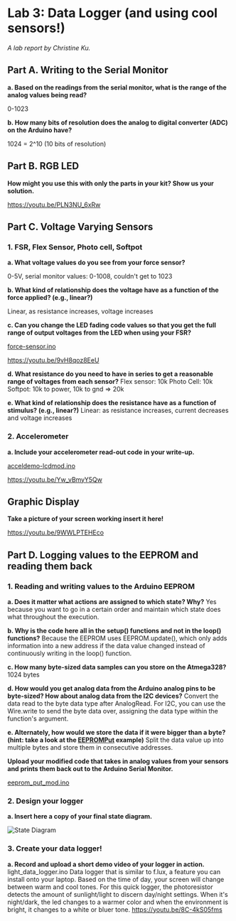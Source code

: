 # Lab 3: Data Logger (and using cool sensors!)

*A lab report by Christine Ku.*

## Part A.  Writing to the Serial Monitor
 
**a. Based on the readings from the serial monitor, what is the range of the analog values being read?**

0-1023
 
**b. How many bits of resolution does the analog to digital converter (ADC) on the Arduino have?**

1024 = 2^10 
(10 bits of resolution)

## Part B. RGB LED

**How might you use this with only the parts in your kit? Show us your solution.**

https://youtu.be/PLN3NU_6xRw

## Part C. Voltage Varying Sensors 
 
### 1. FSR, Flex Sensor, Photo cell, Softpot

**a. What voltage values do you see from your force sensor?**

0-5V, serial monitor values: 0-1008, couldn't get to 1023

**b. What kind of relationship does the voltage have as a function of the force applied? (e.g., linear?)**

Linear, as resistance increases, voltage increases

**c. Can you change the LED fading code values so that you get the full range of output voltages from the LED when using your FSR?**

[force-sensor.ino](force-sensor.ino)

https://youtu.be/9vH8qoz8EeU

**d. What resistance do you need to have in series to get a reasonable range of voltages from each sensor?**
Flex sensor: 10k
Photo Cell: 10k
Softpot: 10k to power, 10k to gnd => 20k

**e. What kind of relationship does the resistance have as a function of stimulus? (e.g., linear?)**
Linear: as resistance increases, current decreases and voltage increases

### 2. Accelerometer
 
**a. Include your accelerometer read-out code in your write-up.**

[acceldemo-lcdmod.ino](acceldemo-lcdmod.ino)

https://youtu.be/Yw_vBmyY5Qw

## Graphic Display

**Take a picture of your screen working insert it here!**

https://youtu.be/9WWLPTEHEco

## Part D. Logging values to the EEPROM and reading them back
 
### 1. Reading and writing values to the Arduino EEPROM

**a. Does it matter what actions are assigned to which state? Why?**
Yes because you want to go in a certain order and maintain which state does what throughout the execution. 

**b. Why is the code here all in the setup() functions and not in the loop() functions?**
Because the EEPROM uses EEPROM.update(), which only adds information into a new address if the data value changed instead of continuously writing in the loop() function.

**c. How many byte-sized data samples can you store on the Atmega328?**
1024 bytes

**d. How would you get analog data from the Arduino analog pins to be byte-sized? How about analog data from the I2C devices?**
Convert the data read to the byte data type after AnalogRead. For I2C, you can use the Wire.write to send the byte data over, assigning the data type within the function's argument.

**e. Alternately, how would we store the data if it were bigger than a byte? (hint: take a look at the [EEPROMPut](https://www.arduino.cc/en/Reference/EEPROMPut) example)**
Split the data value up into multiple bytes and store them in consecutive addresses. 

**Upload your modified code that takes in analog values from your sensors and prints them back out to the Arduino Serial Monitor.**

[eeprom_put_mod.ino](eeprom_put_mod.ino)

### 2. Design your logger
 
**a. Insert here a copy of your final state diagram.**

![State Diagram](https://imgur.com/Ewn8sxz)

### 3. Create your data logger!
 
**a. Record and upload a short demo video of your logger in action.**
light_data_logger.ino
Data logger that is similar to f.lux, a feature you can install onto your laptop. Based on the time of day, your screen will change between warm and cool tones. For this quick logger, the photoresistor detects the amount of sunlight/light to discern day/night settings. When it's night/dark, the led changes to a warmer color and when the environment is bright, it changes to a white or bluer tone.
https://youtu.be/8C-4kS05fms
